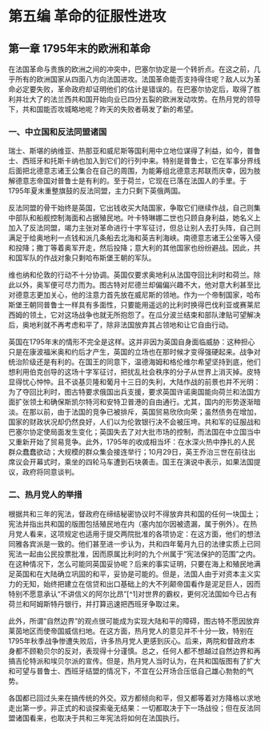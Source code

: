 # 第五编 革命的征服性进攻

## 第一章 1795年末的欧洲和革命

在法国革命与贵族的欧洲之间的冲突中，巴塞尔协定是一个转折点。在这之前，几乎所有的欧洲国家从四面八方向法国进攻。法国革命能否支持得住呢？敌人以为革命必定要失败，革命政府却证明他们的估计是错误的。在巴塞尔协定后，取得了胜利并壮大了的法兰西共和国开始向业已四分五裂的欧洲发动攻势。在热月党的领导下，共和国能否攻城略地呢？昨天的失败者萌发了新的希望。

### 一、中立国和反法同盟诸国

瑞士、斯堪的纳维亚、热那亚和威尼斯等国利用中立地位谋得了利益，如今，普鲁士、西班牙和托斯卡纳也加入到它们的行列中来。特别是普鲁士，它在军事分界线后面把北德意志诸王公集合在自己的周围，为能筹组北德意志邦联而庆幸，因为肢解德意志帝国对普鲁士是有利的。至于荷兰，它现在已落在法国人的手里。于1795年夏末重整旗鼓的反法同盟，主力只剩下英俄两国。

反法同盟的骨干始终是英国，它出钱收买大陆国家，争取它们继续作战，自己则集中部队和船舰控制海面和占据殖民地。叶卡特琳娜二世也只顾自身利益，她名义上加入了反法同盟，竭力主张对革命进行十字军征讨，但总让别人去打头阵，自己则满足于给奥地利一点钱和派几条船去北海和英吉利海峡。南德意志诸王公坐等入侵和投降；撒丁等着奥军开走，然后投降；意大利的其他国家也纷纷避战。因此，共和国军队的作战对象只剩哈布斯堡王朝的军队。

维也纳和伦敦的行动不十分协调。英国仅要求奥地利从法国夺回比利时和荷兰。除此以外，奥军便可尽力而为。图古特对尼德兰却偏偏兴趣不大，他对意大利甚至比对德意志更加关心，他的注意力首先放在威尼斯的领地。作为一个帝制国家，哈布斯堡王朝同普鲁士一样具有多面性，只要能用遥远的比利时换得巴伐利亚或赛莱尼西姆的领土，它对这场战争也就无所抱怨了。在瓜分波兰结束和部队津贴可望解决后，奥地利就不再考虑和平了，除非法国放弃其占领地和让它自由行动。

英国在1795年末的情形不完全是这样。这并非因为英国自身面临威胁：这种担心只是在康波福米奥和约后才产生，英国的立场也在那时候才变得强硬起来。战争对统治阶级还是有利的。在国王的同意下，温德海姆和格伦维尔希望坚持到底，他们想利用伯克创导的这场十字军征讨，把扰乱社会秩序的分子从世界上消灭掉。皮特显得忧心忡忡。且不谈基贝隆和葡月十三日的失利，大陆作战的前景也并不光明：为了夺回比利时，图古特要求俄国出兵支援，要求英国许诺奥国能向荷兰和法国方面扩张领土和确保斯凯尔特河和安特卫普港的自由通行。尤其，国内的形势逐渐暗淡。在那以前，由于法国的竞争已被排斥，英国贸易欣欣向荣；虽然债务在增加，国家的财政状况却仍然良好，人们以为伦敦银行决不会被压垮。共和军的征服战和巴塞尔协定使局面发生变化；英国失去了对大批市场的控制，而法国在中立国当中又重新开始了贸易竞争。此外，1795年的收成相当坏：在水深火热中挣扎的人民群众蠢蠢欲动；大规模的群众集会接连举行；10月29日，英王乔治三世在前往出席议会开幕式时，乘坐的四轮马车遭到石块袭击。国王在演说中表示，如果法国提议，政府将同意谈判。

### 二、热月党人的举措

根据共和三年的宪法，督政府在缔结秘密协议时不得放弃共和国的任何一块国土；宪法并指出共和国的版图包括殖民地在内（塞内加尔因被遗漏，属于例外）。在热月党人看来，这项规定也适用于提交两院批准的各项协定：在这方面，他们的想法同雅各宾派是一致的。他们甚至进一步认为，共和四年葡月九日的法律实质上已同宪法一起由公民投票批准，因而原属比利时的九个州属于“宪法保护的范围”之内。在这种情况下，怎么可能同英国妥协呢？后来的事实证明，只要在海上和殖民地满足英国和在大陆确立巩固的和平，妥协是可能的。但是，法国人由于对资本主义实力的无知，始终把建立在信贷和出口基础上的大不列颠帝国看作是泥足巨人，因而特别不愿意承认“不讲信义的阿尔比昂”[^1]对世界的霸权，更何况法国如今已占有荷兰和阿姆斯特丹银行，并打算迅速把西班牙争取过来。

此外，所谓“自然边界”的观点很可能成为实现大陆和平的障碍，图古特不愿因放弃莱茵地区而使帝国威信扫地。在这方面，热月党人的意见并不十分一致，特别在1795年秋季战争惨遭失败后，许多热月党人更感到灰心。后来，两院和督政府本身都不顾勒贝尔的反对，表现得十分谨慎。总之，任何人都不想越过自然边界和再搞吉伦特派和埃贝尔派的宣传。但是，热月党人当时认为，在共和国版图有了扩大和可望与普鲁士、西班牙结盟的情况下，不宜在公开场合压低自己雄心勃勃的气势。

各国都已回过头来在搞传统的外交。双方都倾向和平，但又都等着对方降格以求地走出第一步。非正式的和谈探索毫无结果：一切都取决于下一场战役；但在反法同盟诸国看来，也取决于共和三年宪法将如何在法国执行。
